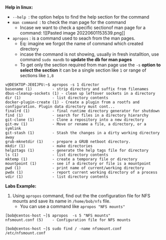 **Help in linux:**

- ``--help ``:  the option helps to find the help section for the command
- ``man command ``: to check the man page for the command
	- Incase we want to check a specific sectionof man page for a command:
	  ![[Pasted image 20220601153539.png]]
- ``apropos`` : is a command used to seach from the man pages. 
  - Eq: imagine we forgot the name of command which created directory
  - incase the command is not showing, usually in fresh installtion, use command ``sudo mandb`` to **update the db for man pages**
  - To get only the section required from man page use the ``-s`` **option to select the section** it can be a single section  like ``1`` or range of sections like ``1,8``
 ```
v@DESKTOP-JE0IJPU:~$ apropos -s 1 director
basename (1)         - strip directory and suffix from filenames
dbus-cleanup-sockets (1) - clean up leftover sockets in a directory
dir (1)              - list directory contents
docker-plugin-create (1) - Create a plugin from a rootfs and configuration. Plugin data directory must cont...
finalrd (1)          - final runtime directory generator for shutdown
find (1)             - search for files in a directory hierarchy
git-clone (1)        - Clone a repository into a new directory
git-mv (1)           - Move or rename a file, a directory, or a symlink
git-stash (1)        - Stash the changes in a dirty working directory away
grub-mknetdir (1)    - prepare a GRUB netboot directory.
mkdir (1)            - make directories
helpztags (1)        - generate the help tags file for directory
ls (1)               - list directory contents
mktemp (1)           - create a temporary file or directory
mountpoint (1)       - see if a directory or file is a mountpoint
pwd (1)              - print name of current/working directory
pwdx (1)             - report current working directory of a process
vdir (1)             - list directory contents
```

**Labs Example:**
1. Using `apropos` command, find out the the configuration file for NFS mounts and save its name in `/home/bob/nfs` file.
   - You can use a command like `apropos "NFS mounts"`
```
[bob@centos-host ~]$ apropos  -s 5 "NFS mounts"
nfsmount.conf (5)    - Configuration file for NFS mounts

[bob@centos-host ~]$ sudo find / -name nfsmount.conf
/etc/nfsmount.conf
``` 



